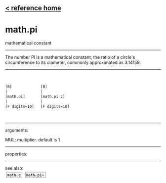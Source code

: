 [< reference home](ceammc_lib.html)
---

# math.pi


mathematical constant

---

The number PI is a mathematical constant, the ratio of a circle&#39;s circumference to
            its diameter, commonly approximated as 3.14159.
<br>


---


```


[B]             [B]
|               |
[math.pi]       [math.pi 2]
|               |
[F digits=10]   [F digits=10]

            
```

---
arguments:

MUL: multiplier. default is 1<br>

---
properties:


---
see also:<br>
[![math.e](img/object_math.e.png)](math.e.html)
[![math.pi~](img/object_math.pi~.png)](math.pi~.html)
